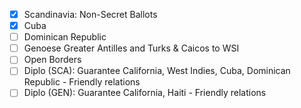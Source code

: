 - [X] Scandinavia: Non-Secret Ballots
- [X] Cuba
- [ ] Dominican Republic
- [ ] Genoese Greater Antilles and Turks & Caicos to WSI
- [ ] Open Borders
- [ ] Diplo (SCA): Guarantee California, West Indies, Cuba, Dominican Republic - Friendly relations
- [ ] Diplo (GEN): Guarantee California, Haiti - Friendly relations